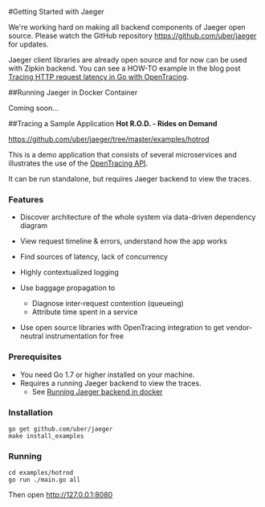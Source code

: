 #Getting Started with Jaeger

We're working hard on making all backend components of Jaeger open
source. Please watch the GitHub repository
<https://github.com/uber/jaeger> for updates.

Jaeger client libraries are already open source and for now can be used
with Zipkin backend. You can see a HOW-TO example in the blog post
[Tracing HTTP request latency in Go with
OpenTracing](https://medium.com/@YuriShkuro/tracing-http-request-latency-in-go-with-opentracing-7cc1282a100a).

##Running Jaeger in Docker Container

Coming soon...

##Tracing a Sample Application
**Hot R.O.D. - Rides on Demand**

<https://github.com/uber/jaeger/tree/master/examples/hotrod>

This is a demo application that consists of several microservices and
illustrates the use of the [OpenTracing API](http://opentracing.io).

It can be run standalone, but requires Jaeger backend to view the
traces.

### Features

-   Discover architecture of the whole system via data-driven dependency
    diagram
-   View request timeline & errors, understand how the app works
-   Find sources of latency, lack of concurrency
-   Highly contextualized logging
-   Use baggage propagation to

    -   Diagnose inter-request contention (queueing)
    -   Attribute time spent in a service

-   Use open source libraries with OpenTracing integration to get
    vendor-neutral instrumentation for free

### Prerequisites

-   You need Go 1.7 or higher installed on your machine.
-   Requires a running Jaeger backend to view the traces.
    -   See [Running Jaeger backend in docker](#running-jaeger-in-docker-container)

### Installation

```shell 
go get github.com/uber/jaeger
make install_examples
```

### Running

```shell
cd examples/hotrod
go run ./main.go all
```

Then open <http://127.0.0.1:8080>

